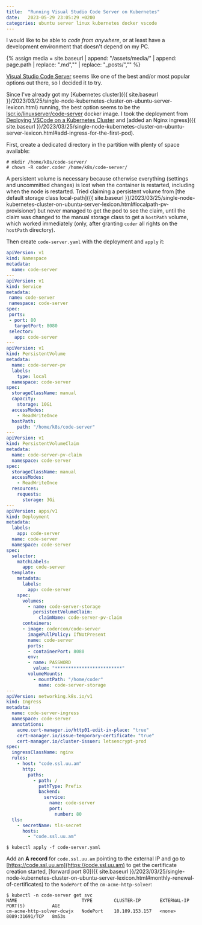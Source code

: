 ```yaml
---
title:  "Running Visual Studio Code Server on Kubernetes"
date:   2023-05-29 23:05:29 +0200
categories: ubuntu server linux kubernetes docker vscode
---
```


I would like to be able to *code from anywhere*, or at
least have a development environment that doesn't depend
on my PC.

{% assign media = site.baseurl | append: "/assets/media/" | append:  page.path | replace: ".md","" | replace: "_posts/",""  %}

[Visual Studio Code Server](https://code.visualstudio.com/docs/remote/vscode-server)
seems like one of the best and/or most popular options
out there, so I decided it to try.

Since I've already got my
[Kubernetes cluster]({{ site.baseurl }}/2023/03/25/single-node-kubernetes-cluster-on-ubuntu-server-lexicon.html)
running, the best option seems to be the
[lscr.io/linuxserver/code-server](https://hub.docker.com/r/linuxserver/code-server)
docker image.
I took the deployment from 
[Deploying VSCode on a Kubernetes Cluster](https://www.sobyte.net/post/2021-12/deploy-vscode-on-k8s/)
and
[added an Nginx ingress]({{ site.baseurl }}/2023/03/25/single-node-kubernetes-cluster-on-ubuntu-server-lexicon.html#add-ingress-for-the-first-pod).

First, create a dedicated directory in the partition with
plenty of space available:

```
# mkdir /home/k8s/code-server/
# chown -R coder.coder /home/k8s/code-server/
```

A persistent volume is necessary because otherwise
everything (settings and uncommitted changes) is lost
when the container is restarted, including when the node
is restarted. Tried claiming a persistent volume from
[the default storage class local-path]({{ site.baseurl }}/2023/03/25/single-node-kubernetes-cluster-on-ubuntu-server-lexicon.html#localpath-pv-provisioner)
but never managed to get the pod to see the claim, until
the claim was changed to the manual storage class to get
a `hostPath` volume, which worked immediately (only,
after granting `coder` all rights on the `hostPath`
directory).

Then create `code-server.yaml` with the deployment and
`apply` it:

```yaml
apiVersion: v1
kind: Namespace
metadata:
  name: code-server
---
apiVersion: v1
kind: Service
metadata:
 name: code-server
 namespace: code-server
spec:
 ports:
 - port: 80
   targetPort: 8080
 selector:
   app: code-server
---
apiVersion: v1
kind: PersistentVolume
metadata:
  name: code-server-pv
  labels:
    type: local
  namespace: code-server
spec:
  storageClassName: manual
  capacity:
    storage: 10Gi
  accessModes:
    - ReadWriteOnce
  hostPath:
    path: "/home/k8s/code-server"
---
apiVersion: v1
kind: PersistentVolumeClaim
metadata:
  name: code-server-pv-claim
  namespace: code-server
spec:
  storageClassName: manual
  accessModes:
    - ReadWriteOnce
  resources:
    requests:
      storage: 3Gi
---
apiVersion: apps/v1
kind: Deployment
metadata:
  labels:
    app: code-server
  name: code-server
  namespace: code-server
spec:
  selector:
    matchLabels:
      app: code-server
  template:
    metadata:
      labels:
        app: code-server
    spec:
      volumes:
        - name: code-server-storage
          persistentVolumeClaim:
            claimName: code-server-pv-claim
      containers:
      - image: codercom/code-server
        imagePullPolicy: IfNotPresent
        name: code-server
        ports:
        - containerPort: 8080
        env:
        - name: PASSWORD
          value: "*************************"
        volumeMounts:
          - mountPath: "/home/coder"
            name: code-server-storage
---
apiVersion: networking.k8s.io/v1
kind: Ingress
metadata:
  name: code-server-ingress
  namespace: code-server
  annotations:
    acme.cert-manager.io/http01-edit-in-place: "true"
    cert-manager.io/issue-temporary-certificate: "true"
    cert-manager.io/cluster-issuer: letsencrypt-prod
spec:
  ingressClassName: nginx
  rules:
    - host: "code.ssl.uu.am"
      http:
        paths:
          - path: /
            pathType: Prefix
            backend:
              service:
                name: code-server
                port:
                  number: 80
  tls:
    - secretName: tls-secret
      hosts:
        - "code.ssl.uu.am"
```

```
$ kubectl apply -f code-server.yaml
```

Add an **A record** for `code.ssl.uu.am` pointing to the external IP and go to
[https://code.ssl.uu.am](https://code.ssl.uu.am)
to get the certificate creation started,
[forward port 80]({{ site.baseurl }}/2023/03/25/single-node-kubernetes-cluster-on-ubuntu-server-lexicon.html#monthly-renewal-of-certificates)
to the `NodePort` of the `cm-acme-http-solver`:

```
$ kubectl -n code-server get svc
NAME                        TYPE        CLUSTER-IP       EXTERNAL-IP   PORT(S)          AGE
cm-acme-http-solver-dcwjx   NodePort    10.109.153.157   <none>        8089:31691/TCP   8m53s
```

